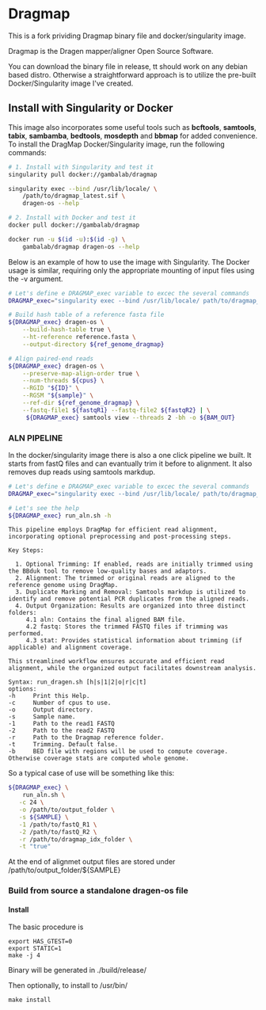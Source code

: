 # Dragmap 

This is a fork prividing Dragmap binary file and docker/singularity image.

Dragmap is the Dragen mapper/aligner Open Source Software.

You can download the binary file in release, tt should work on any debian based distro. Otherwise a straightforward approach is to utilize the pre-built Docker/Singularity image I've created.

## Install with Singularity or Docker
This image also incorporates some useful tools such as **bcftools**, **samtools**, **tabix**, **sambamba**, **bedtools**, **mosdepth** and **bbmap** for added convenience. To install the DragMap Docker/Singularity image, run the following commands:

```bash
# 1. Install with Singularity and test it
singularity pull docker://gambalab/dragmap

singularity exec --bind /usr/lib/locale/ \
    /path/to/dragmap_latest.sif \
    dragen-os --help

# 2. Install with Docker and test it
docker pull docker://gambalab/dragmap

docker run -u $(id -u):$(id -g) \
    gambalab/dragmap dragen-os --help
```

Below is an example of how to use the image with Singularity. The Docker usage is similar, requiring only the appropriate mounting of input files using the -v argument.

```bash
# Let's define e DRAGMAP_exec variable to excec the several commands 
DRAGMAP_exec="singularity exec --bind /usr/lib/locale/ path/to/dragmap_latest.sif"

# Build hash table of a reference fasta file
${DRAGMAP_exec} dragen-os \
    --build-hash-table true \
    --ht-reference reference.fasta \
    --output-directory ${ref_genome_dragmap}

# Align paired-end reads
${DRAGMAP_exec} dragen-os \
    --preserve-map-align-order true \
    --num-threads ${cpus} \
    --RGID "${ID}" \
    --RGSM "${sample}" \
    --ref-dir ${ref_genome_dragmap} \
    --fastq-file1 ${fastqR1} --fastq-file2 ${fastqR2} | \
     ${DRAGMAP_exec} samtools view --threads 2 -bh -o ${BAM_OUT}
```

### ALN PIPELINE
In the docker/singularity image there is also a one click pipeline we built. It starts from fastQ files and can evantually trim it before to alignment. It also removes dup reads using samtools markdup.

```bash
# Let's define e DRAGMAP_exec variable to excec the several commands 
DRAGMAP_exec="singularity exec --bind /usr/lib/locale/ path/to/dragmap_latest.sif"

# Let's see the help
${DRAGMAP_exec} run_aln.sh -h
```
```
This pipeline employs DragMap for efficient read alignment, incorporating optional preprocessing and post-processing steps.

Key Steps:

  1. Optional Trimming: If enabled, reads are initially trimmed using the BBduk tool to remove low-quality bases and adaptors.
  2. Alignment: The trimmed or original reads are aligned to the reference genome using DragMap.
  3. Duplicate Marking and Removal: Samtools markdup is utilized to identify and remove potential PCR duplicates from the aligned reads.
  4. Output Organization: Results are organized into three distinct folders:
	 4.1 aln: Contains the final aligned BAM file.
	 4.2 fastq: Stores the trimmed FASTQ files if trimming was performed.
	 4.3 stat: Provides statistical information about trimming (if applicable) and alignment coverage.

This streamlined workflow ensures accurate and efficient read alignment, while the organized output facilitates downstream analysis.

Syntax: run_dragen.sh [h|s|1|2|o|r|c|t]
options:
-h     Print this Help.
-c     Number of cpus to use.
-o     Output directory.
-s     Sample name.
-1     Path to the read1 FASTQ
-2     Path to the read2 FASTQ
-r     Path to the Dragmap reference folder.
-t     Trimming. Default false.
-b     BED file with regions will be used to compute coverage. Otherwise coverage stats are computed whole genome.
```
So a typical case of use will be something like this:
```bash
${DRAGMAP_exec} \
    run_aln.sh \
   -c 24 \
   -o /path/to/output_folder \
   -s ${SAMPLE} \
   -1 /path/to/fastQ_R1 \
   -2 /path/to/fastQ_R2 \
   -r /path/to/dragmap_idx_folder \
   -t "true"
```
At the end of alignmet output files are stored under /path/to/output_folder/${SAMPLE}

### Build from source a standalone dragen-os file

#### Install


The basic procedure is

    export HAS_GTEST=0
    export STATIC=1
    make -j 4

Binary will be generated in ./build/release/

Then optionally, to install to /usr/bin/

    make install
